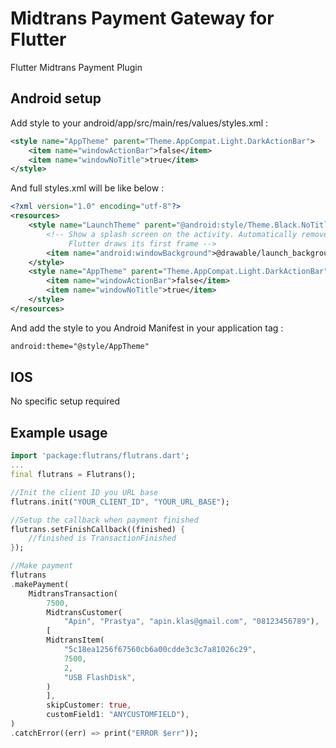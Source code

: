# Midtrans Payment Gateway for Flutter

Flutter Midtrans Payment Plugin

## Android setup
Add style to your android/app/src/main/res/values/styles.xml :
```xml
<style name="AppTheme" parent="Theme.AppCompat.Light.DarkActionBar">
    <item name="windowActionBar">false</item>
    <item name="windowNoTitle">true</item>
</style>
```
And full styles.xml will be like below :
```xml
<?xml version="1.0" encoding="utf-8"?>
<resources>
    <style name="LaunchTheme" parent="@android:style/Theme.Black.NoTitleBar">
        <!-- Show a splash screen on the activity. Automatically removed when
             Flutter draws its first frame -->
        <item name="android:windowBackground">@drawable/launch_background</item>
    </style>
    <style name="AppTheme" parent="Theme.AppCompat.Light.DarkActionBar">
        <item name="windowActionBar">false</item>
        <item name="windowNoTitle">true</item>
    </style>
</resources>
```
And add the style to you Android Manifest in your application tag :
```xml
android:theme="@style/AppTheme"
```
## IOS
No specific setup required

## Example usage
```dart
import 'package:flutrans/flutrans.dart';
...
final flutrans = Flutrans();

//Init the client ID you URL base
flutrans.init("YOUR_CLIENT_ID", "YOUR_URL_BASE");

//Setup the callback when payment finished
flutrans.setFinishCallback((finished) {
    //finished is TransactionFinished
});

//Make payment
flutrans
.makePayment(
    MidtransTransaction(
        7500,
        MidtransCustomer(
            "Apin", "Prastya", "apin.klas@gmail.com", "08123456789"),
        [
        MidtransItem(
            "5c18ea1256f67560cb6a00cdde3c3c7a81026c29",
            7500,
            2,
            "USB FlashDisk",
        )
        ],
        skipCustomer: true,
        customField1: "ANYCUSTOMFIELD"),
)
.catchError((err) => print("ERROR $err"));
```
